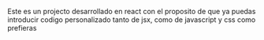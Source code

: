 Este es un projecto desarrollado en react con el proposito de que ya puedas introducir codigo personalizado tanto de jsx, como de javascript y css como prefieras
